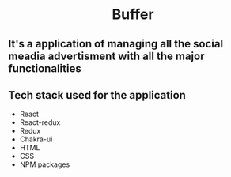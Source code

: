 <h1 align="center"> Buffer</h1>
<h2>It's a application of managing all the social meadia advertisment with all the major functionalities </h2>
<h2>Tech stack used for the application</h2>
<ul>
<li>React</li>
<li>React-redux</li>
<li>Redux</li>
<li>Chakra-ui</li>
<li>HTML</li>
<li>CSS</li>
<li>NPM packages</li>
<ul>
